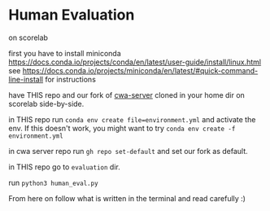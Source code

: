 # Human Evaluation

on scorelab

first you have to install miniconda https://docs.conda.io/projects/conda/en/latest/user-guide/install/linux.html
see https://docs.conda.io/projects/miniconda/en/latest/#quick-command-line-install for instructions

have THIS repo and our fork of [cwa-server](https://github.com/feedback-to-code/cwa-server) cloned in your home dir on scorelab side-by-side.

in THIS repo run `conda env create file=environment.yml` and activate the env.
If this doesn't work, you might want to try `conda env create -f environment.yml`

in cwa server repo run `gh repo set-default` and set our fork as default.


in THIS repo go to `evaluation` dir.


run `python3 human_eval.py`

From here on follow what is written in the terminal and read carefully :)
